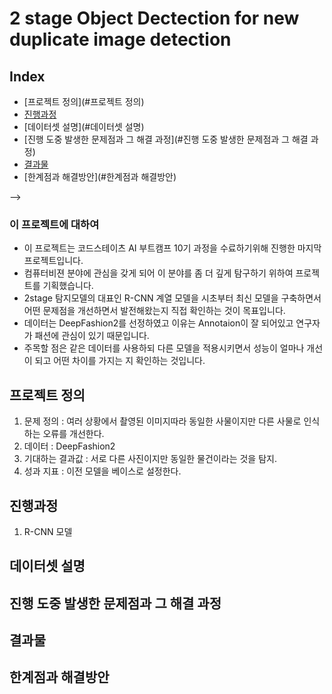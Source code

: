 # 2 stage Object Dectection for new duplicate image detection

## Index
  - [프로젝트 정의](#프로젝트 정의) 
  - [진행과정](#진행과정)
  - [데이터셋 설명](#데이터셋 설명)
  - [진행 도중 발생한 문제점과 그 해결 과정](#진행 도중 발생한 문제점과 그 해결 과정)
  - [결과물](#결과물)
  - [한계점과 해결방안](#한계점과 해결방안)

-->
### 이 프로젝트에 대하여
<!--Wirte one paragraph of project description -->  
 - 이 프로젝트는 코드스테이츠 AI 부트캠프 10기 과정을 수료하기위해 진행한 마지막 프로젝트입니다.
 - 컴퓨터비젼 분야에 관심을 갖게 되어 이 분야를 좀 더 깊게 탐구하기 위하여 프로젝트를 기획했습니다.
 - 2stage 탐지모델의 대표인 R-CNN 계열 모델을 시초부터 최신 모델을 구축하면서 어떤 문제점을 개선하면서 발전해왔는지 직접 확인하는 것이 목표입니다.
 - 데이터는 DeepFashion2를 선정하였고 이유는 Annotaion이 잘 되어있고 연구자가 패션에 관심이 있기 때문입니다.
 - 주목할 점은 같은 데이터를 사용하되 다른 모델을 적용시키면서 성능이 얼마나 개선이 되고 어떤 차이를 가지는 지 확인하는 것입니다. 

## 프로젝트 정의 
1. 문제 정의 : 여러 상황에서 촬영된 이미지따라 동일한 사물이지만 다른 사물로 인식하는 오류를 개선한다. 
2. 데이터 : DeepFashion2
3. 기대하는 결과값 : 서로 다른 사진이지만 동일한 물건이라는 것을 탐지.
4. 성과 지표 : 이전 모델을 베이스로 설정한다.


## 진행과정
1. R-CNN 모델 

## 데이터셋 설명

## 진행 도중 발생한 문제점과 그 해결 과정

## 결과물

## 한계점과 해결방안
